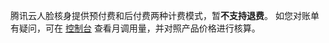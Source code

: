 腾讯云人脸核身提供预付费和后付费两种计费模式，暂**不支持退费**。
如您对账单有疑问，可在 [控制台](https://console.cloud.tencent.com/faceid/stats/verify) 查看月调用量，并对照产品价格进行核算。
